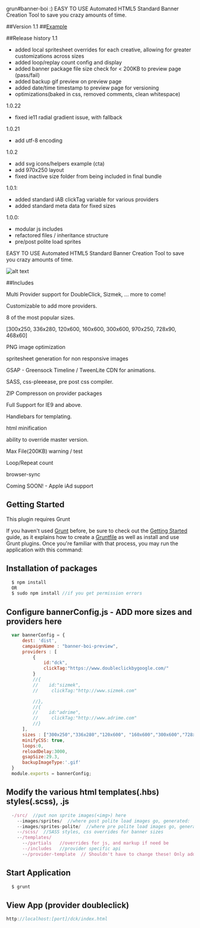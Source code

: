 grun#banner-boi   :)
EASY TO USE Automated HTML5 Standard Banner Creation Tool to save you crazy amounts of time.

##Version 1.1
##[Example](http://banner-boi.leedium.com)

##Release history
1.1
- added local spritesheet overrides for each creative, allowing for greater customizations across sizes
- added loop/replay count config and display
- added banner package file size check for < 200KB to preview page (pass/fail)
- added backup gif preview on preview page
- added date/time timestamp to preview page for versioning
- optimizations(baked in css, removed comments, clean whitespace)


1.0.22
- fixed ie11 radial gradient issue, with fallback

1.0.21
- add utf-8 encoding <meta>

1.0.2
- add svg icons/helpers example (cta)
- add 970x250 layout
- fixed inactive size folder from being included in final bundle

1.0.1:
- added standard iAB clickTag variable for various providers
- added standard meta data for fixed sizes

1.0.0:
- modular js includes
- refactored files / inheritance structure
- pre/post polite load sprites



EASY TO USE Automated HTML5 Standard Banner Creation Tool to save you crazy amounts of time.

![alt text](https://github.com/leedium/banner-boi/blob/master/files.png "Files")


##Includes

Multi Provider support for DoubleClick, Sizmek, ... more to come!

Customizable to add more providers.

8 of the most popular sizes.

[300x250, 336x280, 120x600, 160x600, 300x600, 970x250, 728x90, 468x60]

PNG image optimization

spritesheet generation for non responsive images

GSAP - Greensock Timeline / TweenLite CDN for animations.

SASS, css-pleeease, pre post css compiler.

ZIP Compresson on provider packages

Full Support for IE9 and above.

Handlebars for templating.

html minification

ability to override master version.

Max File(200KB) warning / test

Loop/Repeat count

browser-sync

Coming SOON! - Apple iAd support


## Getting Started
This plugin requires Grunt

If you haven't used [Grunt](http://gruntjs.com/) before, be sure to check out the [Getting Started](http://gruntjs.com/getting-started) guide, as it explains how to create a [Gruntfile](http://gruntjs.com/sample-gruntfile) as well as install and use Grunt plugins. Once you're familiar with that process, you may run the application with this command:

## Installation of packages

```js
  $ npm install
  OR
  $ sudo npm install //if you get permission errors
```

## Configure bannerConfig.js  - ADD more sizes and providers here
```js
  var bannerConfig = {
      dest: 'dist',
      campaignName : "banner-boi-preview",
      providers : [
          {
              id:"dck",
              clickTag:"https://www.doubleclickbygoogle.com/"
          }
          //{
          //    id:"sizmek",
          //     clickTag:"http://www.sizmek.com"

          //},
          //{
          //    id:"adrime",
          //     clickTag:"http://www.adrime.com"
          //}
      ],
      sizes : ["300x250","336x280","120x600", "160x600","300x600","728x90","468x60","970x250"],
      minifyCSS: true,
      loops:0,
      reloadDelay:3000,
      gsapSize:29.3,
      backupImageType:'.gif'
  }
  module.exports = bannerConfig;
```

## Modify the various html templates(.hbs) styles(.scss), .js
```js
  -/src/  //put non sprite images(<img>) here
    --images/sprites/  //where post polite load images go, generated:  spritesheet.png
    --images/sprites-polite/  //where pre polite load images go, generated spritesheet-polite.png
    --/scss/  //SASS styles, css overrides for banner sizes
    --/templates/
      --/partials   //overrides for js, and markup if need be
      --/includes   //provider specific api
      --/provider-template  // Shouldn't have to change these! Only add new ones as required
```

## Start Application
```js
  $ grunt
```

## View App (provider doubleclick)
```js
http://localhost:[port]/dck/index.html
```
